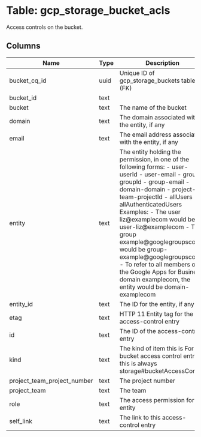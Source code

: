 
# Table: gcp_storage_bucket_acls
Access controls on the bucket.
## Columns
| Name        | Type           | Description  |
| ------------- | ------------- | -----  |
|bucket_cq_id|uuid|Unique ID of gcp_storage_buckets table (FK)|
|bucket_id|text||
|bucket|text|The name of the bucket|
|domain|text|The domain associated with the entity, if any|
|email|text|The email address associated with the entity, if any|
|entity|text|The entity holding the permission, in one of the following forms: - user-userId - user-email - group-groupId - group-email - domain-domain - project-team-projectId - allUsers - allAuthenticatedUsers Examples: - The user liz@examplecom would be user-liz@examplecom - The group example@googlegroupscom would be group-example@googlegroupscom - To refer to all members of the Google Apps for Business domain examplecom, the entity would be domain-examplecom|
|entity_id|text|The ID for the entity, if any|
|etag|text|HTTP 11 Entity tag for the access-control entry|
|id|text|The ID of the access-control entry|
|kind|text|The kind of item this is For bucket access control entries, this is always storage#bucketAccessControl|
|project_team_project_number|text|The project number|
|project_team|text|The team|
|role|text|The access permission for the entity|
|self_link|text|The link to this access-control entry|

